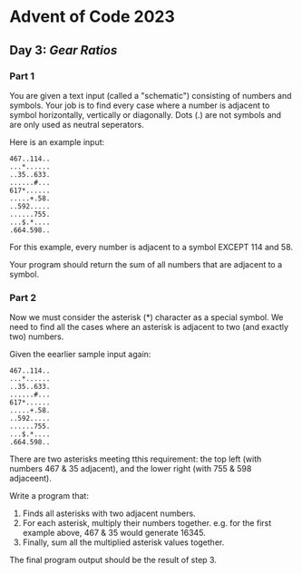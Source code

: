 # Advent of Code 2023
## Day 3: *Gear Ratios*

### Part 1

You are given a text input (called a "schematic") consisting of numbers and symbols. Your job is to find every case where a number is adjacent to symbol horizontally, vertically or diagonally. Dots (.) are not symbols and are only used as neutral seperators.

Here is an example input:

```
467..114..
...*......
..35..633.
......#...
617*......
.....+.58.
..592.....
......755.
...$.*....
.664.598..
```
For this example, every number is adjacent to a symbol EXCEPT 114 and 58.

Your program should return the sum of all numbers that are adjacent to a symbol.

### Part 2

Now we must consider the asterisk (*) character as a special symbol. We need to find all the cases where an asterisk is adjacent to two (and exactly two) numbers.

Given the eearlier sample input again:

```
467..114..
...*......
..35..633.
......#...
617*......
.....+.58.
..592.....
......755.
...$.*....
.664.598..
```
There are two asterisks meeting tthis requirement: the top left (with numbers 467 & 35 adjacent), and the lower right (with 755 & 598 adjaceent).

Write a program that:
1. Finds all asterisks with two adjacent numbers.
2. For each asterisk, multiply their numbers together. e.g. for the first example above, 467 & 35 would generate 16345.
3. Finally, sum all the multiplied asterisk values together.

The final program output should be the result of step 3.